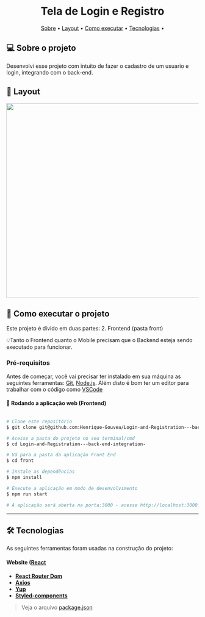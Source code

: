 <h1 align="center">
   Tela de Login e Registro
</h1>

<p align="center">
 <a href="#-sobre-o-projeto">Sobre</a> •
 <a href="#-layout">Layout</a> • 
 <a href="#-como-executar-o-projeto">Como executar</a> • 
 <a href="#-tecnologias">Tecnologias</a> • 
</p>


## 💻 Sobre o projeto

Desenvolvi esse projeto com intuito de fazer o cadastro de um usuario e login, integrando com o back-end.


## 🎨 Layout

<p aligns="center">
  <img width="680" height="510" src="front/src/assets/to_readme/screen.gif">
</p>

## 🚀 Como executar o projeto

Este projeto é divido em duas partes:
2. Frontend (pasta front)

💡Tanto o Frontend quanto o Mobile precisam que o Backend esteja sendo executado para funcionar.

### Pré-requisitos

Antes de começar, você vai precisar ter instalado em sua máquina as seguintes ferramentas:
[Git](https://git-scm.com), [Node.js](https://nodejs.org/en/). 
Além disto é bom ter um editor para trabalhar com o código como [VSCode](https://code.visualstudio.com/)


#### 🧭 Rodando a aplicação web (Frontend)

```bash

# Clone este repositório
$ git clone git@github.com:Henrique-Gouvea/Login-and-Registration---back-end-integration-.git

# Acesse a pasta do projeto no seu terminal/cmd
$ cd Login-and-Registration---back-end-integration-

# Vá para a pasta da aplicação Front End
$ cd front

# Instale as dependências
$ npm install

# Execute a aplicação em modo de desenvolvimento
$ npm run start

# A aplicação será aberta na porta:3000 - acesse http://localhost:3000

```

---

## 🛠 Tecnologias

As seguintes ferramentas foram usadas na construção do projeto:

#### **Website**  ([React](https://reactjs.org/)

-   **[React Router Dom](https://github.com/ReactTraining/react-router/tree/master/packages/react-router-dom)**
-   **[Axios](https://github.com/axios/axios)**
-   **[Yup](https://github.com/jquense/yup)**
-   **[Styled-components](https://github.com/styled-components/styled-components)**

> Veja o arquivo  [package.json](https://github.com/Henrique-Gouvea/Login-and-Registration---back-end-integration-/tree/main/front/package.json)

